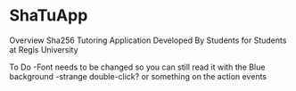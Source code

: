 # ShaTuApp
Overview
Sha256 Tutoring Application Developed By Students for Students at Regis University

To Do
-Font needs to be changed so you can still read it with the Blue background
-strange double-click? or something on the action events 
